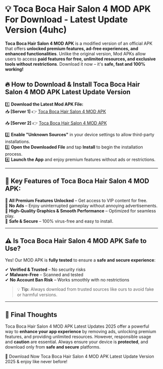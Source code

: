 # 💡 Toca Boca Hair Salon 4 MOD APK For Download - Latest Update Version (4uhc)

**Toca Boca Hair Salon 4 MOD APK** is a modified version of an official APK that offers **unlocked premium features, ad-free experiences, and enhanced functionalities**. Unlike the original version, Mod APKs allow users to access **paid features for free, unlimited resources, and exclusive tools without restrictions**. Download it now – it's **safe, fast and 100% working!**

## 🔥 **How to Download & Install Toca Boca Hair Salon 4 MOD APK Latest Update Version**

1️⃣ **Download the Latest Mod APK File:**  
📥 **[Server 1]** 👉 [Toca Boca Hair Salon 4 MOD APK](https://hapymods.com?title=Toca+Boca+Hair+Salon+4+MOD+APK&ref=FU1)

📥 **[Server 2]** 👉 [Toca Boca Hair Salon 4 MOD APK](https://hapymods.com?title=Toca+Boca+Hair+Salon+4+MOD+APK&ref=FU1)

2️⃣ **Enable "Unknown Sources"** in your device settings to allow third-party installations.  
3️⃣ **Open the Downloaded File** and tap **Install** to begin the installation process.  
4️⃣ **Launch the App** and enjoy premium features without ads or restrictions.

---

## 🌟 **Key Features of Toca Boca Hair Salon 4 MOD APK:**
 
🔽 **All Premium Features Unlocked** – Get access to VIP content for free.  
🔽 **No Ads** – Enjoy uninterrupted gameplay without annoying advertisements.  
🔽 **High-Quality Graphics & Smooth Performance** – Optimized for seamless play.  
🔽 **Safe & Secure** – 100% virus-free and easy to install.  

---

## ⚠️ **Is Toca Boca Hair Salon 4 MOD APK Safe to Use?**

Yes! Our MOD APK is **fully tested** to ensure a **safe and secure experience**:

✔ **Verified & Trusted** – No security risks  
✔ **Malware-Free** – Scanned and tested  
✔ **No Account Ban Risk** – Works smoothly with no restrictions

> 💡 **Tip:** Always download from trusted sources like ours to avoid fake or harmful versions.

---

## 📌 **Final Thoughts**
 
Toca Boca Hair Salon 4 MOD APK Latest Updates 2025 offer a powerful way to **enhance your app experience** by removing ads, unlocking premium features, and providing unlimited resources. However, responsible usage and **caution** are essential. Always ensure your device is **protected**, and download only from **safe and secure** platforms.  

🔽 Download Now Toca Boca Hair Salon 4 MOD APK Latest Update Version 2025 & enjoy like never before!